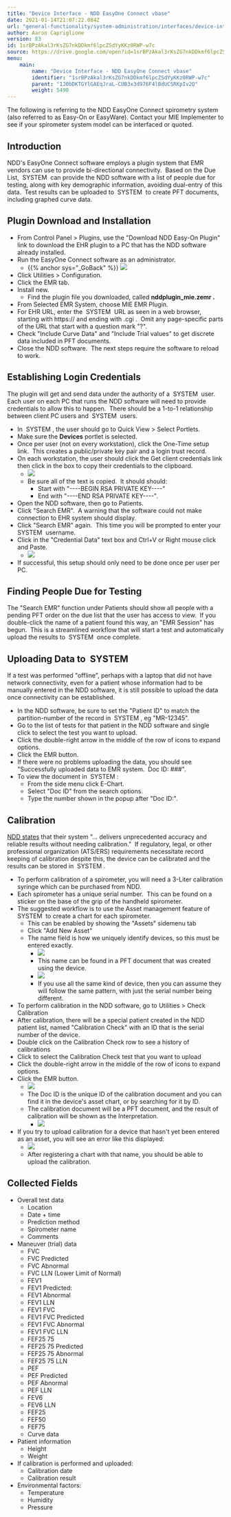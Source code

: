 ```yaml
---
title: "Device Interface - NDD EasyOne Connect vbase"
date: 2021-01-14T21:07:22.084Z
url: "general-functionality/system-administration/interfaces/device-interface-ndd-easyone-connect-vbase.html"
author: Aaron Capriglione
version: 83
id: 1srBPzAkal3rKsZG7nkDDkmf6lpcZSdYyKKz0RWP-w7c
source: https://drive.google.com/open?id=1srBPzAkal3rKsZG7nkDDkmf6lpcZSdYyKKz0RWP-w7c
menu:
    main:
        name: "Device Interface - NDD EasyOne Connect vbase"
        identifier: "1srBPzAkal3rKsZG7nkDDkmf6lpcZSdYyKKz0RWP-w7c"
        parent: "1J0bDKTGYlGAEqJraL-CUB3x3d976F4lBdUCSRKpIv2Q"
        weight: 5490
---
```

The following is referring to the NDD EasyOne Connect spirometry system (also referred to as Easy-On or EasyWare). Contact your MIE Implementer to see if your spirometer system model can be interfaced or quoted.

## Introduction

NDD's EasyOne Connect software employs a plugin system that EMR vendors can use to provide bi-directional connectivity.  Based on the Due List,  SYSTEM  can provide the NDD software with a list of people due for testing, along with key demographic information, avoiding dual-entry of this data.  Test results can be uploaded to  SYSTEM  to create PFT documents, including graphed curve data.

## Plugin Download and Installation

* From Control Panel > Plugins, use the "Download NDD Easy-On Plugin" link to download the EHR plugin to a PC that has the NDD software already installed.
* Run the EasyOne Connect software as an administrator.
    * {{% anchor sys="_GoBack" %}} ![](../../../external_files/bd3fad7d2335a75fc221c8e8e501cab4.png)
* Click Utilities > Configuration.
* Click the EMR tab.
* Install new.
    * Find the plugin file you downloaded, called <strong>nddplugin_mie.zemr .</strong>
* From Selected EMR System, choose MIE EMR Plugin.
* For EHR URL, enter the  SYSTEM  URL as seen in a web browser, starting with https:// and ending with .cgi .  Omit any page-specific parts of the URL that start with a question mark "?".
* Check "Include Curve Data" and "Include Trial values" to get discrete data included in PFT documents.
* Close the NDD software.  The next steps require the software to reload to work.

## Establishing Login Credentials

The plugin will get and send data under the authority of a  SYSTEM  user.  Each user on each PC that runs the NDD software will need to provide credentials to allow this to happen.  There should be a 1-to-1 relationship between client PC users and  SYSTEM  users.

* In  SYSTEM , the user should go to Quick View > Select Portlets.
* Make sure the <strong>Devices</strong> portlet is selected.
* Once per user (not on every workstation), click the One-Time setup link.  This creates a public/private key pair and a login trust record.
* On each workstation, the user should click the Get client credentials link then click in the box to copy their credentials to the clipboard.
    * ![](../../../external_files/040b38ed73583c4c1dc41cd19a0c409d.png)
    * Be sure all of the text is copied.  It should should:
        * Start with "----BEGIN RSA PRIVATE KEY----"
        * End with "----END RSA PRIVATE KEY----".
* Open the NDD software, then go to Patients.
* Click "Search EMR".  A warning that the software could not make connection to EHR system should display.
* Click "Search EMR" again.  This time you will be prompted to enter your  SYSTEM  username.
* Click in the "Credential Data" text box and Ctrl+V or Right mouse click and Paste.
    * ![](../../../external_files/4c820cd770b98d2d9be8295125689418.png)
* If successful, this setup should only need to be done once per user per PC.

## Finding People Due for Testing

The "Search EMR" function under Patients should show all people with a pending PFT order on the due list that the user has access to view.  If you double-click the name of a patient found this way, an "EMR Session" has begun.  This is a streamlined workflow that will start a test and automatically upload the results to  SYSTEM  once complete. 

## Uploading Data to  SYSTEM

If a test was performed "offline", perhaps with a laptop that did not have network connectivity, even for a patient whose information had to be manually entered in the NDD software, it is still possible to upload the data once connectivity can be established.

* In the NDD software, be sure to set the "Patient ID" to match the partition-number of the record in  SYSTEM , eg "MR-12345".
* Go to the list of tests for that patient in the NDD software and single click to select the test you want to upload.
* Click the double-right arrow in the middle of the row of icons to expand options.
* Click the EMR button.
* If there were no problems uploading the data, you should see "Successfully uploaded data to EMR system.  Doc ID: ###".
* To view the document in  SYSTEM :
    * From the side menu click E-Chart.
    * Select "Doc ID" from the search options.
    * Type the number shown in the popup after "Doc ID:".

## Calibration

[NDD states](https://www.nddmed.com/en-us/product/easy-on-pc.html) that their system "... delivers unprecedented accuracy and reliable results without needing calibration."  If regulatory, legal, or other professional organization (ATS/ERS) requirements necessitate record keeping of calibration despite this, the device can be calibrated and the results can be stored in  SYSTEM .

* To perform calibration of a spirometer, you will need a 3-Liter calibration syringe which can be purchased from NDD.
* Each spirometer has a unique serial number.  This can be found on a sticker on the base of the grip of the handheld spirometer.
* The suggested workflow is to use the Asset management feature of  SYSTEM  to create a chart for each spirometer.
    * This can be enabled by showing the "Assets" sidemenu tab
    * Click "Add New Asset"
    * The name field is how we uniquely identify devices, so this must be entered exactly.
        * ![](../../../external_files/57fe806c4925dd8d0a99589dffa59a58.png)
        * This name can be found in a PFT document that was created using the device.
        * ![](../../../external_files/11590fcc394141c58991ae7c196f1e4e.png)
        * If you use all the same kind of device, then you can assume they will follow the same pattern, with just the serial number being different.
* To perform calibration in the NDD software, go to Utilities > Check Calibration
* After calibration, there will be a special patient created in the NDD patient list, named "Calibration Check" with an ID that is the serial number of the device.
* Double click on the Calibration Check row to see a history of calibrations
* Click to select the Calibration Check test that you want to upload
* Click the double-right arrow in the middle of the row of icons to expand options.
* Click the EMR button.
    * ![](../../../external_files/157494b9b728b94da8d3897d6cf2c736.png)
    * The Doc ID is the unique ID of the calibration document and you can find it in the device's asset chart, or by searching for it by ID.
    * The calibration document will be a PFT document, and the result of calibration will be shown as the Interpretation.
        * ![](../../../external_files/2f966d1f9d0f2b3bc19241aa17a3c357.png)
* If you try to upload calibration for a device that hasn't yet been entered as an asset, you will see an error like this displayed:
    * ![](../../../external_files/b4d835c36ec3107a81df4f9ca54bbaf8.png)
    * After registering a chart with that name, you should be able to upload the calibration.

## Collected Fields

* Overall test data
    * Location
    * Date + time
    * Prediction method
    * Spirometer name
    * Comments
* Maneuver (trial) data
    * FVC
    * FVC Predicted
    * FVC Abnormal
    * FVC LLN (Lower Limit of Normal)
    * FEV1
    * FEV1 Predicted:
    * FEV1 Abnormal
    * FEV1 LLN
    * FEV1 FVC
    * FEV1 FVC Predicted
    * FEV1 FVC Abnormal
    * FEV1 FVC LLN
    * FEF25 75
    * FEF25 75 Predicted
    * FEF25 75 Abnormal
    * FEF25 75 LLN
    * PEF
    * PEF Predicted
    * PEF Abnormal
    * PEF LLN
    * FEV6
    * FEV6 LLN
    * FEF25
    * FEF50
    * FEF75
    * Curve data
* Patient information
    * Height
    * Weight
* If calibration is performed and uploaded:
    * Calibration date
    * Calibration result
* Environmental factors:
    * Temperature
    * Humidity
    * Pressure
